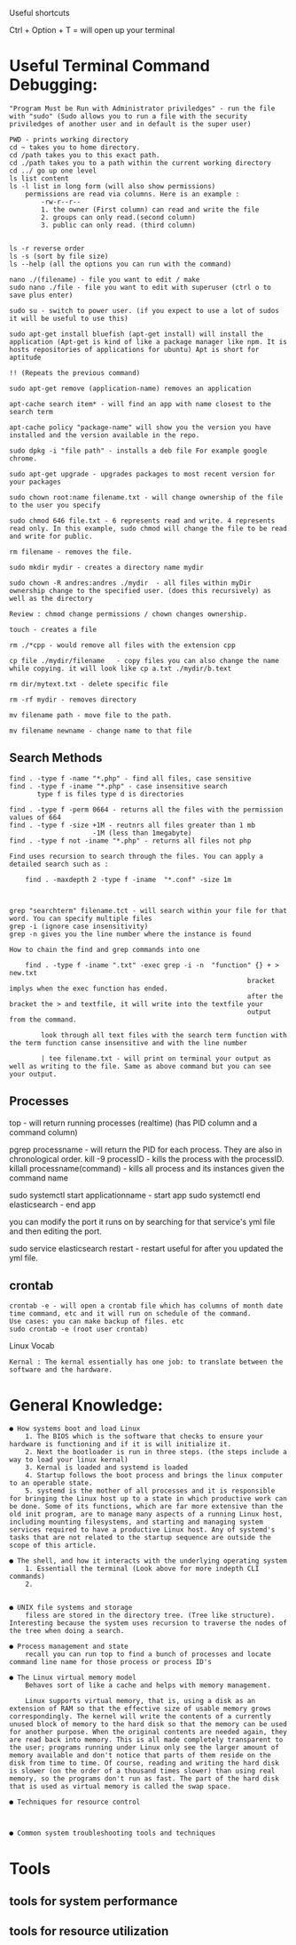 Useful shortcuts

Ctrl + Option + T = will open up your terminal


# Useful Terminal Command Debugging: 

    "Program Must be Run with Administrator priviledges" - run the file with "sudo" (Sudo allows you to run a file with the security priviledges of another user and in default is the super user)

    PWD - prints working directory
    cd ~ takes you to home directory. 
    cd /path takes you to this exact path. 
    cd ./path takes you to a path within the current working directory
    cd ../ go up one level
    ls list content         
    ls -l list in long form (will also show permissions)
        permissions are read via columns. Here is an example :
            -rw-r--r-- 
            1. the owner (First column) can read and write the file
            2. groups can only read.(second column)
            3. public can only read. (third column)


    ls -r reverse order
    ls -s (sort by file size)
    ls --help (all the options you can run with the command)

    nano ./(filename) - file you want to edit / make 
    sudo nano ./file - file you want to edit with superuser (ctrl o to save plus enter)

    sudo su - switch to power user. (if you expect to use a lot of sudos it will be useful to use this)

    sudo apt-get install bluefish (apt-get install) will install the application (Apt-get is kind of like a package manager like npm. It is hosts repositories of applications for ubuntu) Apt is short for aptitude 

    !! (Repeats the previous command) 

    sudo apt-get remove (application-name) removes an application

    apt-cache search item* - will find an app with name closest to the search term 

    apt-cache policy "package-name" will show you the version you have installed and the version available in the repo. 

    sudo dpkg -i "file path" - installs a deb file For example google chrome. 

    sudo apt-get upgrade - upgrades packages to most recent version for your packages

    sudo chown root:name filename.txt - will change ownership of the file to the user you specify

    sudo chmod 646 file.txt - 6 represents read and write. 4 represents read only. In this example, sudo chmod will change the file to be read and write for public. 

    rm filename - removes the file.

    sudo mkdir mydir - creates a directory name mydir

    sudo chown -R andres:andres ./mydir  - all files within myDir ownership change to the specified user. (does this recursively) as well as the directory 

    Review : chmod change permissions / chown changes ownership. 

    touch - creates a file 
    
    rm ./*cpp - would remove all files with the extension cpp

    cp file ./mydir/filename   - copy files you can also change the name while copying. it will look like cp a.txt ./mydir/b.text

    rm dir/mytext.txt - delete specific file

    rm -rf mydir - removes directory 

    mv filename path - move file to the path.

    mv filename newname - change name to that file 

## Search Methods 

    find . -type f -name "*.php" - find all files, case sensitive 
    find . -type f -iname "*.php" - case insensitive search
           type f is files type d is directories

    find . -type f -perm 0664 - returns all the files with the permission values of 664
    find . -type f -size +1M - reutnrs all files greater than 1 mb 
                         -1M (less than 1megabyte)
    find . -type f not -iname "*.php" - returns all files not php

    Find uses recursion to search through the files. You can apply a detailed search such as :

        find . -maxdepth 2 -type f -iname  "*.conf" -size 1m 



    grep "searchterm" filename.tct - will search within your file for that word. You can specify multiple files 
    grep -i (ignore case insensitivity)
    grep -n gives you the line number where the instance is found 

    How to chain the find and grep commands into one

        find . -type f -iname ".txt" -exec grep -i -n  "function" {} + > new.txt
                                                                bracket implys when the exec function has ended.
                                                                after the bracket the > and textfile, it will write into the textfile your 
                                                                output from the command. 
                                                        
            look through all text files with the search term function with the term function canse insensitive and with the line number 

            | tee filename.txt - will print on terminal your output as well as writing to the file. Same as above command but you can see your output. 


## Processes 
   
   top - will return running processes (realtime) (has PID column and a command column)
   
   pgrep processname - will return the PID for each process. They are also in chronological order.
   kill -9 processID - kills the process with the processID.
   killall processname(command) - kills all process and its instances given the command name

   sudo systemctl start applicationname - start app 
   sudo systemctl end elasticsearch - end app

   you can modify the port it runs on by searching for that service's yml file and then editing the port.

   sudo service elasticsearch restart - restart useful for after you updated the yml file. 
        

## crontab

    crontab -e - will open a crontab file which has columns of month date time command, etc and it will run on schedule of the command.
    Use cases: you can make backup of files. etc 
    sudo crontab -e (root user crontab) 



Linux Vocab

    Kernal : The kernal essentially has one job: to translate between the software and the hardware. 



# General Knowledge: 
    ● How systems boot and load Linux
        1. The BIOS which is the software that checks to ensure your hardware is functioning and if it is will initialize it. 
        2. Next the bootloader is run in three steps. (the steps include a way to load your linux kernal)
        3. Kernal is loaded and systemd is loaded
        4. Startup follows the boot process and brings the linux computer to an operable state. 
        5. systemd is the mother of all processes and it is responsible for bringing the Linux host up to a state in which productive work can be done. Some of its functions, which are far more extensive than the old init program, are to manage many aspects of a running Linux host, including mounting filesystems, and starting and managing system services required to have a productive Linux host. Any of systemd's tasks that are not related to the startup sequence are outside the scope of this article.

    ● The shell, and how it interacts with the underlying operating system
        1. Essentiall the terminal (Look above for more indepth CLI commands) 
        2. 


    ● UNIX file systems and storage
        filess are stored in the directory tree. (Tree like structure). Interesting because the system uses recursion to traverse the nodes of the tree when doing a search.

    ● Process management and state
        recall you can run top to find a bunch of processes and locate command line name for those process or process ID's 

    ● The Linux virtual memory model
        Behaves sort of like a cache and helps with memory management.

        Linux supports virtual memory, that is, using a disk as an extension of RAM so that the effective size of usable memory grows correspondingly. The kernel will write the contents of a currently unused block of memory to the hard disk so that the memory can be used for another purpose. When the original contents are needed again, they are read back into memory. This is all made completely transparent to the user; programs running under Linux only see the larger amount of memory available and don't notice that parts of them reside on the disk from time to time. Of course, reading and writing the hard disk is slower (on the order of a thousand times slower) than using real memory, so the programs don't run as fast. The part of the hard disk that is used as virtual memory is called the swap space.

    ● Techniques for resource control



    ● Common system troubleshooting tools and techniques


# Tools 

## tools for system performance


## tools for resource utilization

